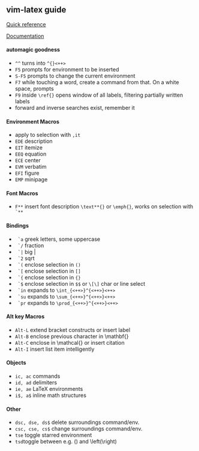 ## vim-latex guide

[Quick reference](https://michaelgoerz.net/refcards/vimlatexqrc.pdf)

[Documentation](http://vim-latex.sourceforge.net/documentation/latex-suite.html)

#### automagic goodness
* `^^` turns into `^{}<++>`
* `F5` prompts for environment to be inserted
* `S-F5` prompts to change the current environment
* `F7` while touching a word, create a command from that. On a white space, prompts
* `F9` inside `\ref{}` opens window of all labels, filtering partially written labels
* forward and inverse searches exist, remember it

#### Environment Macros
* apply to selection with `,it`
* `EDE` description
* `EIT` itemize
* `EEQ` equation
* `ECE` center
* `EVM` verbatim
* `EFI` figure
* `EMP` minipage

#### Font Macros
* `F**` insert font description `\text**{}` or `\emph{}`, works on selection with `` `**``

#### Bindings
* `` `a`` greek letters, some uppercase
* `` `/`` fraction
* `` `|`` big |
* `` `2`` sqrt
* `` `(`` enclose selection in `()`
* `` `[`` enclose selection in `[]`
* `` `{`` enclose selection in `{}`
* `` `$`` enclose selection in `$$` or `\[\]` char or line select
* `` `in`` expands to `\int_{<++>}^{<++>}<++>`
* `` `su`` expands to `\sum_{<++>}^{<++>}<++>`
* `` `pr`` expands to `\prod_{<++>}^{<++>}<++>`

#### Alt key Macros
* `Alt-L` extend bracket constructs or insert label
* `Alt-B` enclose previous character in \mathbf{}
* `Alt-C` enclose in \mathcal{} or insert citation
* `Alt-I` insert list item intelligently

#### Objects
* `ic, ac` commands
* `id, ad` delimiters
* `ie, ae` LaTeX environments
* `i$, a$` inline math structures

#### Other
* `dsc, dse, ds$` delete surroundings command/env.
* `csc, cse, cs$` change surroundings command/env.
* `tse` toggle starred environment
* `tsd`toggle between e.g. () and \left(\right)

